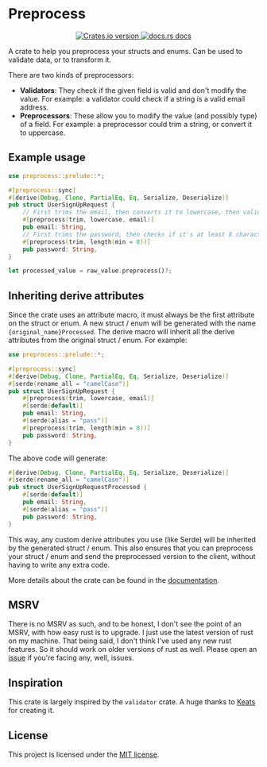 # Preprocess

<div align="center">
  <!-- Version -->
  <a href="https://crates.io/crates/preprocess">
    <img src="https://img.shields.io/crates/v/preprocess.svg?style=flat-square"
    alt="Crates.io version" />
  </a>
  <!-- Docs -->
  <a href="https://docs.rs/preprocess">
    <img src="https://img.shields.io/badge/docs-latest-blue.svg?style=flat-square"
      alt="docs.rs docs" />
  </a>
  <!-- Downloads
  <a href="https://crates.io/crates/preprocess">
    <img src="https://img.shields.io/crates/d/preprocess.svg?style=flat-square"
      alt="Download" />
  </a> -->
</div>

A crate to help you preprocess your structs and enums.
Can be used to validate data, or to transform it.

There are two kinds of preprocessors:

- **Validators**: They check if the given field is valid and don't modify the value. For example: a validator could check if a string is a valid email address.
- **Preprocessors**: These allow you to modify the value (and possibly type) of a field. For example: a preprocessor could trim a string, or convert it to uppercase.

## Example usage

```rust
use preprocess::prelude::*;

#[preprocess::sync]
#[derive(Debug, Clone, PartialEq, Eq, Serialize, Deserialize)]
pub struct UserSignUpRequest {
    // First trims the email, then converts it to lowercase, then validates it as an email address.
    #[preprocess(trim, lowercase, email)]
    pub email: String,
    // First trims the password, then checks if it's at least 8 characters long.
    #[preprocess(trim, length(min = 8))]
    pub password: String,
}

let processed_value = raw_value.preprocess()?;
```

## Inheriting derive attributes

Since the crate uses an attribute macro, it must always be the first attribute on the struct or enum. A new struct / enum will be generated with the name `{original_name}Processed`. The derive macro will inherit all the derive attributes from the original struct / enum. For example:

```rust
use preprocess::prelude::*;

#[preprocess::sync]
#[derive(Debug, Clone, PartialEq, Eq, Serialize, Deserialize)]
#[serde(rename_all = "camelCase")]
pub struct UserSignUpRequest {
    #[preprocess(trim, lowercase, email)]
    #[serde(default)]
    pub email: String,
    #[serde(alias = "pass")]
    #[preprocess(trim, length(min = 8))]
    pub password: String,
}
```

The above code will generate:

```rust
#[derive(Debug, Clone, PartialEq, Eq, Serialize, Deserialize)]
#[serde(rename_all = "camelCase")]
pub struct UserSignUpRequestProcessed {
    #[serde(default)]
    pub email: String,
    #[serde(alias = "pass")]
    pub password: String,
}
```

This way, any custom derive attributes you use (like Serde) will be inherited by the generated struct / enum. This also ensures that you can preprocess your struct / enum and send the preprocessed version to the client, without having to write any extra code.

More details about the crate can be found in the [documentation](https://docs.rs/preprocess).

## MSRV

There is no MSRV as such, and to be honest, I don't see the point of an MSRV, with how easy rust is to upgrade. I just use the latest version of rust on my machine. That being said, I don't think I've used any new rust features. So it should work on older versions of rust as well. Please open an [issue](https://github.com/patr-cloud/preprocess/issues) if you're facing any, well, issues.

## Inspiration

This crate is largely inspired by the `validator` crate. A huge thanks to [Keats](https://github.com/Keats) for creating it.

## License

This project is licensed under the [MIT license](./LICENSE).
